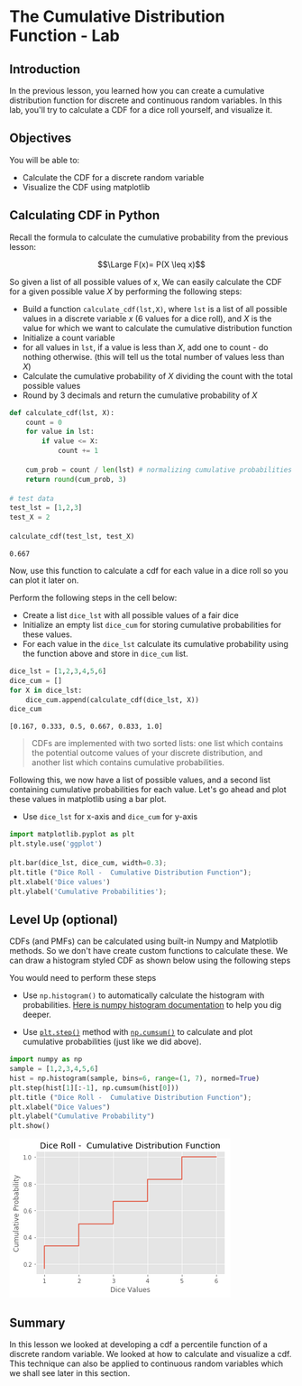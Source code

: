
# The Cumulative Distribution Function - Lab

## Introduction

In the previous lesson, you learned how you can create a cumulative distribution function for discrete and continuous random variables. In this lab, you'll try to calculate a CDF for a dice roll yourself, and visualize it.

## Objectives
You will be able to:

* Calculate the CDF for a discrete random variable
* Visualize the CDF using matplotlib 

## Calculating CDF in Python 

Recall the formula to calculate the cumulative probability from the previous lesson:

$$\Large F(x)= P(X \leq x)$$

So given a list of all possible values of x, We can easily calculate the CDF for a given possible value $X$ by performing the following steps:

* Build a function `calculate_cdf(lst,X)`, where `lst` is a list of all possible values in a discrete variable $x$ (6 values for a dice roll), and $X$ is the value for which we want to calculate the cumulative distribution function 
* Initialize a count variable
* for all values in `lst`, if a value is less than $X$, add one to count - do nothing otherwise. (this will tell us the total number of values less than $X$) 
* Calculate the cumulative probability of $X$ dividing the count with the total possible values
* Round by 3 decimals and return the cumulative probability of $X$



```python
def calculate_cdf(lst, X):
    count = 0
    for value in lst:
        if value <= X:
            count += 1

    cum_prob = count / len(lst) # normalizing cumulative probabilities (as with pmfs)
    return round(cum_prob, 3)

# test data
test_lst = [1,2,3]
test_X = 2

calculate_cdf(test_lst, test_X)
```




    0.667



Now, use this function to calculate a cdf for each value in a dice roll so you can plot it later on.

Perform the following steps in the cell below:
* Create a list `dice_lst` with all possible values of a fair dice
* Initialize an empty list `dice_cum` for storing cumulative probabilities for these values.
* For each value in the `dice_lst` calculate its cumulative probability using the function above and store in `dice_cum` list. 


```python
dice_lst = [1,2,3,4,5,6]
dice_cum = []
for X in dice_lst:
    dice_cum.append(calculate_cdf(dice_lst, X))
dice_cum
```




    [0.167, 0.333, 0.5, 0.667, 0.833, 1.0]



> CDFs are implemented with two sorted lists: one list which contains the potential outcome values of your discrete distribution, and another list which contains cumulative probabilities.

Following this, we now have a list of possible values, and a second list containing cumulative probabilities for each value. Let's go ahead and plot these values in matplotlib using a bar plot. 
* Use `dice_lst` for x-axis and `dice_cum` for y-axis


```python
import matplotlib.pyplot as plt
plt.style.use('ggplot')

plt.bar(dice_lst, dice_cum, width=0.3);
plt.title ("Dice Roll -  Cumulative Distribution Function");
plt.xlabel('Dice values')
plt.ylabel('Cumulative Probabilities');
```

## Level Up (optional)

CDFs (and PMFs) can be calculated using built-in Numpy and Matplotlib methods. So we don't have create custom functions to calculate these. We can draw a histogram styled CDF as shown below using the following steps

You would need to perform these steps
* Use `np.histogram()` to automatically calculate the histogram with probabilities. [Here is numpy histogram documentation](https://docs.scipy.org/doc/numpy/reference/generated/numpy.histogram.html) to help you dig deeper.

* Use [`plt.step()`](https://matplotlib.org/api/_as_gen/matplotlib.pyplot.step.html) method with [`np.cumsum()`](https://docs.scipy.org/doc/numpy/reference/generated/numpy.cumsum.html) to calculate and plot cumulative probabilities (just like we did above). 



```python
import numpy as np
sample = [1,2,3,4,5,6]
hist = np.histogram(sample, bins=6, range=(1, 7), normed=True)
plt.step(hist[1][:-1], np.cumsum(hist[0]))
plt.title ("Dice Roll -  Cumulative Distribution Function");
plt.xlabel("Dice Values")
plt.ylabel("Cumulative Probability")
plt.show()
```


![png](index_files/index_9_0.png)


## Summary 

In this lesson we looked at developing a cdf a percentile function of a discrete random variable. We looked at how to calculate and visualize a cdf. This technique can also be applied to continuous random variables which we shall see later in this section. 
